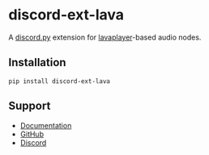 # discord-ext-lava

A [discord.py](https://github.com/Rapptz/discord.py) extension for [lavaplayer](https://github.com/Walkyst/lavaplayer-fork)-based audio nodes.

## Installation

```shell
pip install discord-ext-lava 
```

## Support

- [Documentation](https://discord-ext-lava.readthedocs.io/)
- [GitHub](https://github.com/Axelancerr/discord-ext-lava)
- [Discord](https://discord.com/invite/w9f6NkQbde)
